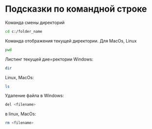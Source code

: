 # Подсказки по командной строке

Команда смены директорий
```sh
cd c:/folder_name
```

Команда отображения текущей директории. Для MacOs, Linux
```sh
pwd
```

Листинг текущей дие=ректории
Windows:
```sh
dir
```
Linux, MacOs:
```sh
ls
```

Удаление файла в Windows:
```sh
del <filename>
```
в linux, MacOs:
```sh
rm <filename>
```
